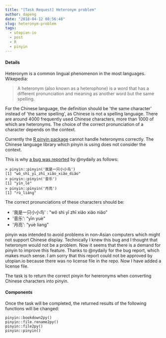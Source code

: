 ```yaml
---
title: "[Task Request] Heteronym problem"
author: dapeng
date: "2018-04-12 08:56:48"
slug: heteronym-problem
tags: 
  - utopian-io
  - post
  - R
  - pinyin
---
```


#### Details

Heteronym is a common lingual phenomenon in the most languages.  Wikepedia:

> A heteronym (also known as a heterophone) is a word that has a different pronunciation and meaning as another word but the same spelling. 

For the Chinese language, the definition should be 'the same character' instead of 'the same spelling', as Chinese is not a spelling language. There are around 4000 frequently used Chinese characters, more than 1000 of which are heteronyms. The choice of the correct pronunciation of a character depends on the context.

Currently the [R pinyin package](https://steemit.com/utopian-io/@dapeng/pinyin-an-r-package-that-converts-chineses-characters-into-latin-letters-r) cannot handle heteronyms correctly. The Chinese language library which pinyin is using does not consider the context.

This is why [a bug was reported](https://steemit.com/utopian-io/@nydaily/4tbqsv-wrong-translation-of-heteronyms) by @nydaily as follows:

```
> pinyin::pinyin('我是一只小小鸟')
[1] "wǒ_shì_yī_zhī_xiǎo_xiǎo_diǎo"
> pinyin::pinyin('音乐')
[1] "yīn_lè"
> pinyin::pinyin('月亮')
[1] "rù_liánɡ"
```

The correct pronunciations of these characters should be:

-  '我是一只小小鸟' :  "wǒ shì yī zhī xiǎo xiǎo niǎo"
- '音乐': "yīn yuè"
- '月亮': “yuè liang”

pinyin was intended to avoid problems in non-Asian computers which might not support Chinese display. Technically I knew this bug and I thought that heteronym would not be a problem. Now it seems that there is a demand for pinyin to improve this feature. Thanks to @nydaily for the bug report, which makes much sense. I am sorry that this report could not be approved by utopian.io because there was no license file in the repo. Now I have added a license file.

The task is to return the correct pinyin for hereronyms when converting Chinese characters into pinyin.

#### Components

Once the task will be completed, the returned results of the following functions will be changed:

```
pinyin::bookdown2py()
pinyin::file.rename2py()
pinyin::file2py()
pinyin::pinyin()
```
